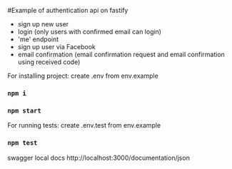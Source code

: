 #Example of authentication api on fastify<br>
- sign up new user
- login (only users with confirmed email can login)
- 'me' endpoint
- sign up user via Facebook
- email confirmation (email confirmation request and email confirmation using received code)

For installing project: create .env from env.example<br>

### `npm i`
### `npm start`

For running tests: create .env.test from env.example<br>

### `npm test`

swagger local docs
http://localhost:3000/documentation/json